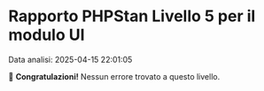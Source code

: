 # Rapporto PHPStan Livello 5 per il modulo UI

Data analisi: 2025-04-15 22:01:05

🎉 **Congratulazioni!** Nessun errore trovato a questo livello.
